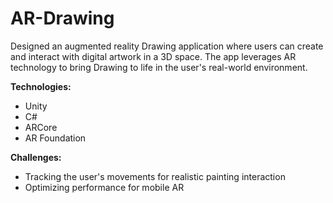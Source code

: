 # AR-Drawing
Designed an augmented reality Drawing application where users can create and interact with digital artwork in a 3D space. The app leverages AR technology to bring Drawing to life in the user's real-world environment.

**Technologies:**
- Unity
- C#
- ARCore
- AR Foundation

**Challenges:**
- Tracking the user's movements for realistic painting interaction
- Optimizing performance for mobile AR

